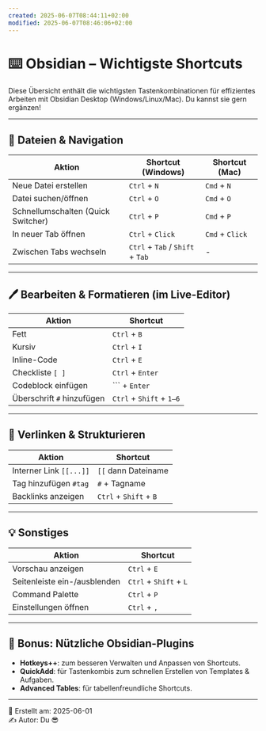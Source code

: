 ```yaml
---
created: 2025-06-07T08:44:11+02:00
modified: 2025-06-07T08:46:06+02:00
---
```


# ⌨️ Obsidian – Wichtigste Shortcuts

Diese Übersicht enthält die wichtigsten Tastenkombinationen für effizientes Arbeiten mit Obsidian Desktop (Windows/Linux/Mac). Du kannst sie gern ergänzen!

---

## 📄 Dateien & Navigation

| Aktion                      | Shortcut (Windows)       | Shortcut (Mac)        |
|-----------------------------|--------------------------|------------------------|
| Neue Datei erstellen        | `Ctrl` + `N`             | `Cmd` + `N`            |
| Datei suchen/öffnen         | `Ctrl` + `O`             | `Cmd` + `O`            |
| Schnellumschalten (Quick Switcher) | `Ctrl` + `P`     | `Cmd` + `P`            |
| In neuer Tab öffnen         | `Ctrl` + `Click`         | `Cmd` + `Click`        |
| Zwischen Tabs wechseln      | `Ctrl` + `Tab` / `Shift` + `Tab` | -         |

---

## 🖊 Bearbeiten & Formatieren (im Live-Editor)

| Aktion                      | Shortcut                 |
|-----------------------------|--------------------------|
| Fett                        | `Ctrl` + `B`             |
| Kursiv                      | `Ctrl` + `I`             |
| Inline-Code                 | `Ctrl` + `E`             |
| Checkliste `[ ]`            | `Ctrl` + `Enter`         |
| Codeblock einfügen          | ``` + `Enter`            |
| Überschrift `#` hinzufügen  | `Ctrl` + `Shift` + `1–6` |

---

## 🔗 Verlinken & Strukturieren

| Aktion                      | Shortcut                 |
|-----------------------------|--------------------------|
| Interner Link `[[...]]`     | `[[` dann Dateiname      |
| Tag hinzufügen `#tag`       | `#` + Tagname            |
| Backlinks anzeigen          | `Ctrl` + `Shift` + `B`   |

---

## 💡 Sonstiges

| Aktion                      | Shortcut                 |
|-----------------------------|--------------------------|
| Vorschau anzeigen           | `Ctrl` + `E`             |
| Seitenleiste ein-/ausblenden| `Ctrl` + `Shift` + `L`   |
| Command Palette             | `Ctrl` + `P`             |
| Einstellungen öffnen        | `Ctrl` + `,`             |

---

## 🧩 Bonus: Nützliche Obsidian-Plugins

- **Hotkeys++**: zum besseren Verwalten und Anpassen von Shortcuts.
- **QuickAdd**: für Tastenkombis zum schnellen Erstellen von Templates & Aufgaben.
- **Advanced Tables**: für tabellenfreundliche Shortcuts.

---

📅 Erstellt am: 2025-06-01  
✍️ Autor: Du 😎
